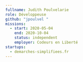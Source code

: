 ```yaml
---
fullname: Judith Poulvelarie
role: Développeuse
github: "jpoulvel "
missions:
  - start: 2020-05-04
    end: 2020-10-04
    status: independent
    employer: Codeurs en Liberté
startups:
  - demarches-simplifiees.fr
---
```

